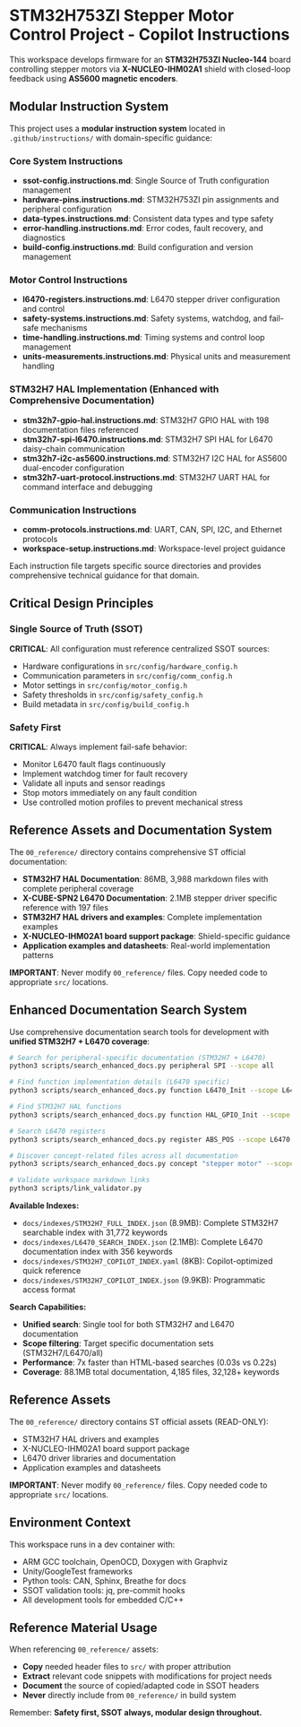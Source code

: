 <!-- Use this file to provide workspace-specific custom instructions to Copilot. For more details, visit https://code.visualstudio.com/docs/copilot/copilot-customization#_use-a-githubcopilotinstructionsmd-file -->

# STM32H753ZI Stepper Motor Control Project - Copilot Instructions

This workspace develops firmware for an **STM32H753ZI Nucleo-144** board controlling stepper motors via **X-NUCLEO-IHM02A1** shield with closed-loop feedback using **AS5600 magnetic encoders**.

## Modular Instruction System

This project uses a **modular instruction system** located in `.github/instructions/` with domain-specific guidance:

### Core System Instructions
- **ssot-config.instructions.md**: Single Source of Truth configuration management
- **hardware-pins.instructions.md**: STM32H753ZI pin assignments and peripheral configuration
- **data-types.instructions.md**: Consistent data types and type safety
- **error-handling.instructions.md**: Error codes, fault recovery, and diagnostics
- **build-config.instructions.md**: Build configuration and version management

### Motor Control Instructions
- **l6470-registers.instructions.md**: L6470 stepper driver configuration and control
- **safety-systems.instructions.md**: Safety systems, watchdog, and fail-safe mechanisms
- **time-handling.instructions.md**: Timing systems and control loop management
- **units-measurements.instructions.md**: Physical units and measurement handling

### STM32H7 HAL Implementation (Enhanced with Comprehensive Documentation)
- **stm32h7-gpio-hal.instructions.md**: STM32H7 GPIO HAL with 198 documentation files referenced
- **stm32h7-spi-l6470.instructions.md**: STM32H7 SPI HAL for L6470 daisy-chain communication  
- **stm32h7-i2c-as5600.instructions.md**: STM32H7 I2C HAL for AS5600 dual-encoder configuration
- **stm32h7-uart-protocol.instructions.md**: STM32H7 UART HAL for command interface and debugging

### Communication Instructions
- **comm-protocols.instructions.md**: UART, CAN, SPI, I2C, and Ethernet protocols
- **workspace-setup.instructions.md**: Workspace-level project guidance

Each instruction file targets specific source directories and provides comprehensive technical guidance for that domain.

## Critical Design Principles

### Single Source of Truth (SSOT)
**CRITICAL**: All configuration must reference centralized SSOT sources:
- Hardware configurations in `src/config/hardware_config.h`
- Communication parameters in `src/config/comm_config.h`
- Motor settings in `src/config/motor_config.h`
- Safety thresholds in `src/config/safety_config.h`
- Build metadata in `src/config/build_config.h`

### Safety First
**CRITICAL**: Always implement fail-safe behavior:
- Monitor L6470 fault flags continuously
- Implement watchdog timer for fault recovery
- Validate all inputs and sensor readings
- Stop motors immediately on any fault condition
- Use controlled motion profiles to prevent mechanical stress

## Reference Assets and Documentation System
The `00_reference/` directory contains comprehensive ST official documentation:
- **STM32H7 HAL Documentation**: 86MB, 3,988 markdown files with complete peripheral coverage
- **X-CUBE-SPN2 L6470 Documentation**: 2.1MB stepper driver specific reference with 197 files
- **STM32H7 HAL drivers and examples**: Complete implementation examples
- **X-NUCLEO-IHM02A1 board support package**: Shield-specific guidance
- **Application examples and datasheets**: Real-world implementation patterns

**IMPORTANT**: Never modify `00_reference/` files. Copy needed code to appropriate `src/` locations.

## Enhanced Documentation Search System
Use comprehensive documentation search tools for development with **unified STM32H7 + L6470 coverage**:

```bash
# Search for peripheral-specific documentation (STM32H7 + L6470)
python3 scripts/search_enhanced_docs.py peripheral SPI --scope all

# Find function implementation details (L6470 specific)
python3 scripts/search_enhanced_docs.py function L6470_Init --scope L6470

# Find STM32H7 HAL functions
python3 scripts/search_enhanced_docs.py function HAL_GPIO_Init --scope STM32H7

# Search L6470 registers
python3 scripts/search_enhanced_docs.py register ABS_POS --scope L6470

# Discover concept-related files across all documentation
python3 scripts/search_enhanced_docs.py concept "stepper motor" --scope all

# Validate workspace markdown links
python3 scripts/link_validator.py
```

**Available Indexes:**
- `docs/indexes/STM32H7_FULL_INDEX.json` (8.9MB): Complete STM32H7 searchable index with 31,772 keywords
- `docs/indexes/L6470_SEARCH_INDEX.json` (2.1MB): Complete L6470 documentation index with 356 keywords
- `docs/indexes/STM32H7_COPILOT_INDEX.yaml` (8KB): Copilot-optimized quick reference  
- `docs/indexes/STM32H7_COPILOT_INDEX.json` (9.9KB): Programmatic access format

**Search Capabilities:**
- **Unified search**: Single tool for both STM32H7 and L6470 documentation
- **Scope filtering**: Target specific documentation sets (STM32H7/L6470/all)
- **Performance**: 7x faster than HTML-based searches (0.03s vs 0.22s)
- **Coverage**: 88.1MB total documentation, 4,185 files, 32,128+ keywords

## Reference Assets
The `00_reference/` directory contains ST official assets (READ-ONLY):
- STM32H7 HAL drivers and examples
- X-NUCLEO-IHM02A1 board support package
- L6470 driver libraries and documentation
- Application examples and datasheets

**IMPORTANT**: Never modify `00_reference/` files. Copy needed code to appropriate `src/` locations.

## Environment Context
This workspace runs in a dev container with:
- ARM GCC toolchain, OpenOCD, Doxygen with Graphviz
- Unity/GoogleTest frameworks
- Python tools: CAN, Sphinx, Breathe for docs
- SSOT validation tools: jq, pre-commit hooks
- All development tools for embedded C/C++

## Reference Material Usage
When referencing `00_reference/` assets:
- **Copy** needed header files to `src/` with proper attribution
- **Extract** relevant code snippets with modifications for project needs
- **Document** the source of copied/adapted code in SSOT headers
- **Never** directly include from `00_reference/` in build system

Remember: **Safety first, SSOT always, modular design throughout.**
